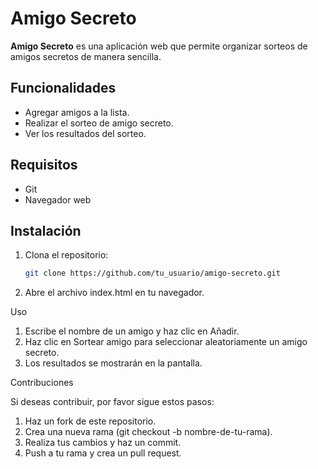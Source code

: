 # Amigo Secreto

**Amigo Secreto** es una aplicación web que permite organizar sorteos de amigos secretos de manera sencilla.

## Funcionalidades

- Agregar amigos a la lista.
- Realizar el sorteo de amigo secreto.
- Ver los resultados del sorteo.

## Requisitos

- Git
- Navegador web

## Instalación

1. Clona el repositorio:
   ```bash
   git clone https://github.com/tu_usuario/amigo-secreto.git

2. Abre el archivo index.html en tu navegador.

Uso

1. Escribe el nombre de un amigo y haz clic en Añadir.
2. Haz clic en Sortear amigo para seleccionar aleatoriamente un amigo secreto.
3. Los resultados se mostrarán en la pantalla.

Contribuciones

Si deseas contribuir, por favor sigue estos pasos:

1. Haz un fork de este repositorio.
2. Crea una nueva rama (git checkout -b nombre-de-tu-rama).
3. Realiza tus cambios y haz un commit.
4. Push a tu rama y crea un pull request.
